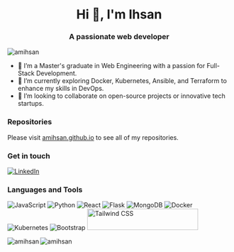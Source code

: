 <h1 align="center">Hi 👋, I'm Ihsan</h1>
<h3 align="center">A passionate web developer</h3>

<p align="left"> <img src="https://komarev.com/ghpvc/?username=amihsan&label=Profile%20views&color=0e75b6&style=flat" alt="amihsan" /> </p>

- 🔭 I’m a Master's graduate in Web Engineering with a passion for Full-Stack Development.
- 🌱 I’m currently exploring Docker, Kubernetes, Ansible, and Terraform to enhance my skills in DevOps.
- 👯 I’m looking to collaborate on open-source projects or innovative tech startups.


### Repositories
Please visit [amihsan.github.io](//amihsan.github.io) to see all of my repositories.

### Get in touch
[![LinkedIn](https://github.com/amihsan/amihsan/assets/57538441/d660884d-98fb-4998-8b4a-f0fcfbc0d393)](https://www.linkedin.com/in/amimulihsan/)<!-- Your LinkedIn Profile -->


### Languages and Tools

![JavaScript](https://img.icons8.com/color/48/000000/javascript.png)
![Python](https://img.icons8.com/color/48/000000/python.png)
![React](https://img.icons8.com/officel/48/000000/react.png)
![Flask](https://img.icons8.com/color/48/000000/flask.png)
![MongoDB](https://img.icons8.com/color/48/000000/mongodb.png)
![Docker](https://img.icons8.com/color/48/000000/docker.png)
![Kubernetes](https://img.icons8.com/color/48/000000/kubernetes.png)
![Bootstrap](https://img.icons8.com/color/48/000000/bootstrap.png)
<img alt="Tailwind CSS" src="https://raw.githubusercontent.com/tailwindlabs/tailwindcss/HEAD/.github/logo-light.svg" width="250" height="48">








<p><img align="left" src="https://github-readme-stats.vercel.app/api/top-langs?username=amihsan&show_icons=true&locale=en&layout=compact" alt="amihsan" /></p>

<p><img align="center" src="https://github-readme-streak-stats.herokuapp.com/?user=amihsan&" alt="amihsan" /></p>
